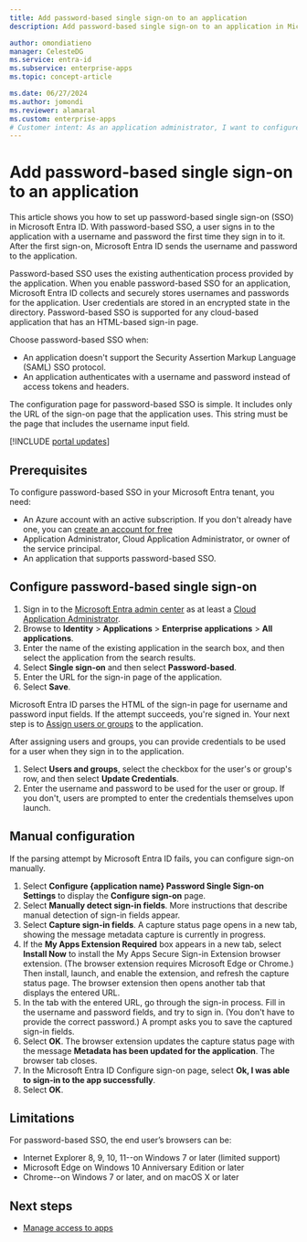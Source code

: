 ```yaml
---
title: Add password-based single sign-on to an application
description: Add password-based single sign-on to an application in Microsoft Entra ID.

author: omondiatieno
manager: CelesteDG
ms.service: entra-id
ms.subservice: enterprise-apps
ms.topic: concept-article

ms.date: 06/27/2024
ms.author: jomondi
ms.reviewer: alamaral
ms.custom: enterprise-apps
# Customer intent: As an application administrator, I want to configure password-based single sign-on (SSO) in Microsoft Entra ID, so that users can sign in to the application with a username and password and have their credentials securely stored and sent to the application after the first sign-on.
---
```


# Add password-based single sign-on to an application

This article shows you how to set up password-based single sign-on (SSO) in Microsoft Entra ID. With password-based SSO, a user signs in to the application with a username and password the first time they sign in to it. After the first sign-on, Microsoft Entra ID sends the username and password to the application. 

Password-based SSO uses the existing authentication process provided by the application. When you enable password-based SSO for an application, Microsoft Entra ID collects and securely stores usernames and passwords for the application. User credentials are stored in an encrypted state in the directory. Password-based SSO is supported for any cloud-based application that has an HTML-based sign-in page.

Choose password-based SSO when:
- An application doesn't support the Security Assertion Markup Language (SAML) SSO protocol.
- An application authenticates with a username and password instead of access tokens and headers.

The configuration page for password-based SSO is simple. It includes only the URL of the sign-on page that the application uses. This string must be the page that includes the username input field.

[!INCLUDE [portal updates](~/includes/portal-update.md)]

## Prerequisites

To configure password-based SSO in your Microsoft Entra tenant, you need:
-	An Azure account with an active subscription. If you don't already have one, you can [create an account for free](https://azure.microsoft.com/free/?WT.mc_id=A261C142F)
-   Application Administrator, Cloud Application Administrator, or owner of the service principal.
-	An application that supports password-based SSO.

## Configure password-based single sign-on

1. Sign in to the [Microsoft Entra admin center](https://entra.microsoft.com) as at least a [Cloud Application Administrator](~/identity/role-based-access-control/permissions-reference.md#cloud-application-administrator). 
1. Browse to **Identity** > **Applications** > **Enterprise applications** > **All applications**.
1. Enter the name of the existing application in the search box, and then select the application from the search results.
1. Select **Single sign-on** and then select **Password-based**.
1. Enter the URL for the sign-in page of the application.
1. Select **Save**. 

Microsoft Entra ID parses the HTML of the sign-in page for username and password input fields. If the attempt succeeds, you're signed in. Your next step is to [Assign users or groups](add-application-portal-assign-users.md) to the application. 

After assigning users and groups, you can provide credentials to be used for a user when they sign in to the application. 

1. Select **Users and groups**, select the checkbox for the user's or group's row, and then select **Update Credentials**. 
1. Enter the username and password to be used for the user or group. If you don't, users are prompted to enter the credentials themselves upon launch.

## Manual configuration

If the parsing attempt by Microsoft Entra ID fails, you can configure sign-on manually.

1. Select **Configure {application name} Password Single Sign-on Settings** to display the **Configure sign-on** page.
1. Select **Manually detect sign-in fields**. More instructions that describe manual detection of sign-in fields appear.
1. Select **Capture sign-in fields**. A capture status page opens in a new tab, showing the message metadata capture is currently in progress.
1. If the **My Apps Extension Required** box appears in a new tab, select **Install Now** to install the My Apps Secure Sign-in Extension browser extension. (The browser extension requires Microsoft Edge or Chrome.) Then install, launch, and enable the extension, and refresh the capture status page. The browser extension then opens another tab that displays the entered URL.
1. In the tab with the entered URL, go through the sign-in process. Fill in the username and password fields, and try to sign in. (You don't have to provide the correct password.) A prompt asks you to save the captured sign-in fields.
1. Select **OK**. The browser extension updates the capture status page with the message **Metadata has been updated for the application**. The browser tab closes.
1. In the Microsoft Entra ID Configure sign-on page, select **Ok, I was able to sign-in to the app successfully**.
1. Select **OK**.

## Limitations

For password-based SSO, the end user’s browsers can be:

- Internet Explorer 8, 9, 10, 11--on Windows 7 or later (limited support)
- Microsoft Edge on Windows 10 Anniversary Edition or later
- Chrome--on Windows 7 or later, and on macOS X or later

## Next steps

- [Manage access to apps](what-is-access-management.md)
